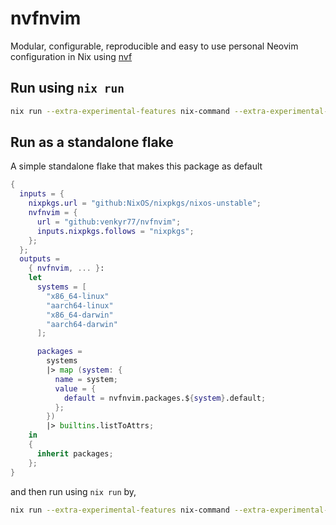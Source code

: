# nvfnvim

Modular, configurable, reproducible and easy to use personal Neovim
configuration in Nix using [nvf](https://github.com/NotAShelf/nvf)

## Run using `nix run`

```sh
nix run --extra-experimental-features nix-command --extra-experimental-features flakes --extra-experimental-features pipe-operators github:venkyr77/nvfnvim
```

## Run as a standalone flake

A simple standalone flake that makes this package as default

```nix
{
  inputs = {
    nixpkgs.url = "github:NixOS/nixpkgs/nixos-unstable";
    nvfnvim = {
      url = "github:venkyr77/nvfnvim";
      inputs.nixpkgs.follows = "nixpkgs";
    };
  };
  outputs =
    { nvfnvim, ... }:
    let
      systems = [
        "x86_64-linux"
        "aarch64-linux"
        "x86_64-darwin"
        "aarch64-darwin"
      ];

      packages =
        systems
        |> map (system: {
          name = system;
          value = {
            default = nvfnvim.packages.${system}.default;
          };
        })
        |> builtins.listToAttrs;
    in
    {
      inherit packages;
    };
}
```

and then run using `nix run` by,

```sh
nix run --extra-experimental-features nix-command --extra-experimental-features flakes --extra-experimental-features pipe-operators .
```
